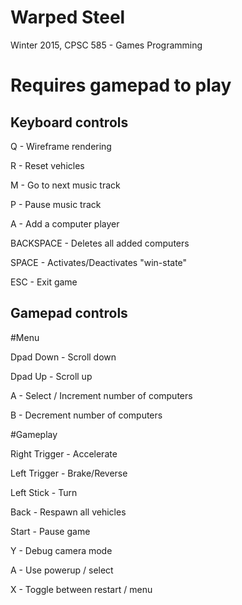 # Warped Steel
Winter 2015, CPSC 585 - Games Programming
# Requires gamepad to play


Keyboard controls
-----------------

Q -		Wireframe rendering

R -		Reset vehicles

M -		Go to next music track

P -		Pause music track

A -		Add a computer player 

BACKSPACE - Deletes all added computers

SPACE - Activates/Deactivates "win-state"

ESC -	Exit game




Gamepad controls
----------------

#Menu

Dpad Down - Scroll down

Dpad Up - Scroll up

A - Select / Increment number of computers

B - Decrement number of computers

#Gameplay

Right Trigger -		Accelerate

Left Trigger -		Brake/Reverse

Left Stick -		Turn

Back - Respawn all vehicles

Start - Pause game

Y -			Debug camera mode

A -         Use powerup / select

X - Toggle between restart / menu 

